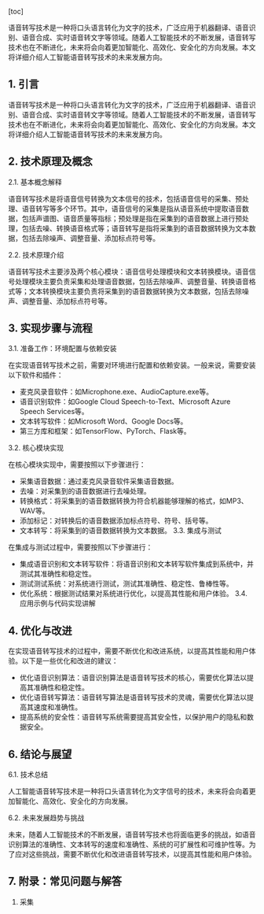 
[toc]                    
                
                
语音转写技术是一种将口头语言转化为文字的技术，广泛应用于机器翻译、语音识别、语音合成、实时语音转文字等领域。随着人工智能技术的不断发展，语音转写技术也在不断进化，未来将会向着更加智能化、高效化、安全化的方向发展。本文将详细介绍人工智能语音转写技术的未来发展方向。

## 1. 引言

语音转写技术是一种将口头语言转化为文字的技术，广泛应用于机器翻译、语音识别、语音合成、实时语音转文字等领域。随着人工智能技术的不断发展，语音转写技术也在不断进化，未来将会向着更加智能化、高效化、安全化的方向发展。本文将详细介绍人工智能语音转写技术的未来发展方向。

## 2. 技术原理及概念

2.1. 基本概念解释

语音转写技术是将语音信号转换为文本信号的技术，包括语音信号的采集、预处理、语音转写等多个环节。其中，语音信号的采集是指从语音系统中提取语音数据，包括声谱图、语音质量等指标；预处理是指在采集到的语音数据上进行预处理，包括去噪、转换语音格式等；语音转写是指将采集到的语音数据转换为文本数据，包括去除噪声、调整音量、添加标点符号等。

2.2. 技术原理介绍

语音转写技术主要涉及两个核心模块：语音信号处理模块和文本转换模块。语音信号处理模块主要负责采集和处理语音数据，包括去除噪声、调整音量、转换语音格式等；文本转换模块主要负责将采集到的语音数据转换为文本数据，包括去除噪声、调整音量、添加标点符号等。

## 3. 实现步骤与流程

3.1. 准备工作：环境配置与依赖安装

在实现语音转写技术之前，需要对环境进行配置和依赖安装。一般来说，需要安装以下软件和插件：

* 麦克风录音软件：如Microphone.exe、AudioCapture.exe等。
* 语音识别软件：如Google Cloud Speech-to-Text、Microsoft Azure Speech Services等。
* 文本转写软件：如Microsoft Word、Google Docs等。
* 第三方库和框架：如TensorFlow、PyTorch、Flask等。

3.2. 核心模块实现

在核心模块实现中，需要按照以下步骤进行：

* 采集语音数据：通过麦克风录音软件采集语音数据。
* 去噪：对采集到的语音数据进行去噪处理。
* 转换格式：将采集到的语音数据转换为符合机器能够理解的格式，如MP3、WAV等。
* 添加标记：对转换后的语音数据添加标点符号、符号、括号等。
* 文本转写：将采集到的语音数据转换为文本数据。
3.3. 集成与测试

在集成与测试过程中，需要按照以下步骤进行：

* 集成语音识别和文本转写软件：将语音识别和文本转写软件集成到系统中，并测试其准确性和稳定性。
* 测试测试系统：对系统进行测试，测试其准确性、稳定性、鲁棒性等。
* 优化系统：根据测试结果对系统进行优化，以提高其性能和用户体验。
3.4. 应用示例与代码实现讲解

## 4. 优化与改进

在实现语音转写技术的过程中，需要不断优化和改进系统，以提高其性能和用户体验。以下是一些优化和改进的建议：

* 优化语音识别算法：语音识别算法是语音转写技术的核心，需要优化算法以提高其准确性和稳定性。
* 优化语音转写算法：语音转写算法是语音转写技术的灵魂，需要优化算法以提高其速度和准确性。
* 提高系统的安全性：语音转写系统需要提高其安全性，以保护用户的隐私和数据安全。

## 6. 结论与展望

6.1. 技术总结

人工智能语音转写技术是一种将口头语言转化为文字信号的技术，未来将会向着更加智能化、高效化、安全化的方向发展。

6.2. 未来发展趋势与挑战

未来，随着人工智能技术的不断发展，语音转写技术也将面临更多的挑战，如语音识别算法的准确性、文本转写的速度和准确性、系统的可扩展性和可维护性等。为了应对这些挑战，需要不断优化和改进语音转写技术，以提高其性能和用户体验。

## 7. 附录：常见问题与解答

1. 采集

